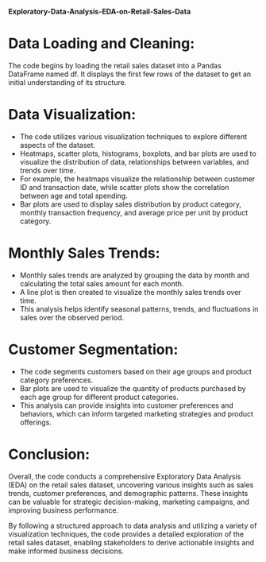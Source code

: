 **Exploratory-Data-Analysis-EDA-on-Retail-Sales-Data**


# Data Loading and Cleaning:

The code begins by loading the retail sales dataset into a Pandas DataFrame named df.
It displays the first few rows of the dataset to get an initial understanding of its structure.

# Data Visualization:

* The code utilizes various visualization techniques to explore different aspects of the dataset.
* Heatmaps, scatter plots, histograms, boxplots, and bar plots are used to visualize the distribution of data, relationships between variables, and trends over time.
* For example, the heatmaps visualize the relationship between customer ID and transaction date, while scatter plots show the correlation between age and total spending.
* Bar plots are used to display sales distribution by product category, monthly transaction frequency, and average price per unit by product category.
  
# Monthly Sales Trends:

* Monthly sales trends are analyzed by grouping the data by month and calculating the total sales amount for each month.
* A line plot is then created to visualize the monthly sales trends over time.
* This analysis helps identify seasonal patterns, trends, and fluctuations in sales over the observed period.

# Customer Segmentation:

* The code segments customers based on their age groups and product category preferences.
* Bar plots are used to visualize the quantity of products purchased by each age group for different product categories.
* This analysis can provide insights into customer preferences and behaviors, which can inform targeted marketing strategies and product offerings.
  
# Conclusion:

Overall, the code conducts a comprehensive Exploratory Data Analysis (EDA) on the retail sales dataset, uncovering various insights such as sales trends, customer preferences, and demographic patterns.
These insights can be valuable for strategic decision-making, marketing campaigns, and improving business performance.

By following a structured approach to data analysis and utilizing a variety of visualization techniques, the code provides a detailed exploration of the retail sales dataset, enabling stakeholders to derive actionable insights and make informed business decisions.





